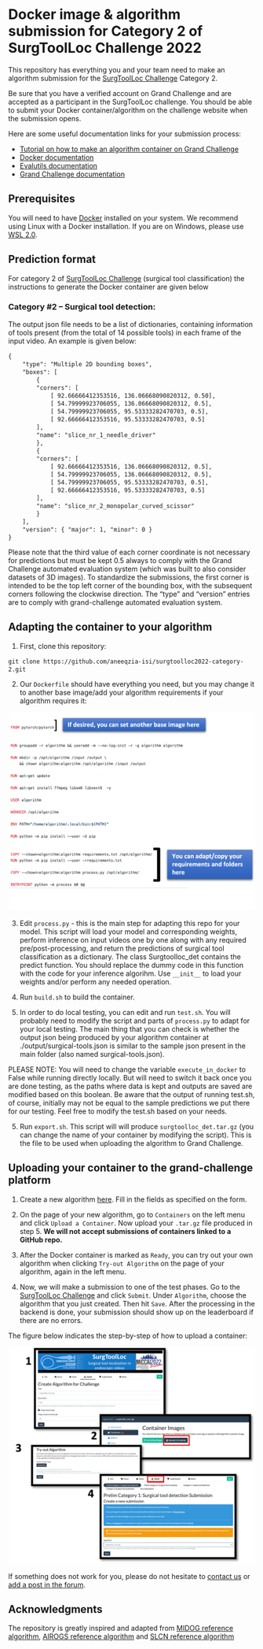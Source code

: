 # Docker image & algorithm submission for Category 2 of SurgToolLoc Challenge 2022

This repository has everything you and your team need to make an algorithm submission for the [SurgToolLoc Challenge](https://surgtoolloc.grand-challenge.org/) Category 2.

Be sure that you have a verified account on Grand Challenge and are accepted as a participant in the SurgToolLoc challenge.
You should be able to submit your Docker container/algorithm on the challenge website when the submission opens.

Here are some useful documentation links for your submission process:
- [Tutorial on how to make an algorithm container on Grand Challenge](https://grand-challenge.org/blogs/create-an-algorithm/)
- [Docker documentation](https://docs.docker.com/)
- [Evalutils documentation](https://evalutils.readthedocs.io/)
- [Grand Challenge documentation](https://comic.github.io/grand-challenge.org/algorithms.html)

## Prerequisites

You will need to have [Docker](https://docs.docker.com/) installed on your system. We recommend using Linux with a Docker installation. If you are on Windows, please use [WSL 2.0](https://docs.microsoft.com/en-us/windows/wsl/install).

## Prediction format

For category 2 of [SurgToolLoc Challenge](https://surgtoolloc.grand-challenge.org/) (surgical tool classification) the instructions to generate the Docker container are given below

### Category #2 – Surgical tool detection:  

The output json file needs to be a list of dictionaries, containing information of tools present (from the total of 14 possible tools) in each frame of the input video. An example is given below: 

```
{ 
    "type": "Multiple 2D bounding boxes", 
    "boxes": [ 
        { 
        "corners": [ 
            [ 92.66666412353516, 136.06668090820312, 0.50], 
            [ 54.79999923706055, 136.06668090820312, 0.5], 
            [ 54.79999923706055, 95.53333282470703, 0.5], 
            [ 92.66666412353516, 95.53333282470703, 0.5] 
        ], 
        "name": "slice_nr_1_needle_driver" 
        }, 
        { 
        "corners": [ 
            [ 92.66666412353516, 136.06668090820312, 0.5], 
            [ 54.79999923706055, 136.06668090820312, 0.5], 
            [ 54.79999923706055, 95.53333282470703, 0.5], 
            [ 92.66666412353516, 95.53333282470703, 0.5] 
        ], 
        "name": "slice_nr_2_monopolar_curved_scissor" 
        } 
    ], 
    "version": { "major": 1, "minor": 0 } 
} 
```
 Please note that the third value of each corner coordinate is not necessary for predictions but must be kept 0.5 always to comply with the Grand Challenge automated evaluation system (which was built to also consider datasets of 3D images). To standardize the submissions, the first corner is intended to be the top left corner of the bounding box, with the subsequent corners following the clockwise direction. The “type” and “version” entries are to comply with grand-challenge automated evaluation system. 


## Adapting the container to your algorithm

1. First, clone this repository:

```
git clone https://github.com/aneeqzia-isi/surgtoolloc2022-category-2.git
```

2. Our `Dockerfile` should have everything you need, but you may change it to another base image/add your algorithm requirements if your algorithm requires it:

![Alt text](README_files/dockerfile_instructions.png?raw=true "Flow")

3. Edit `process.py` - this is the main step for adapting this repo for your model. This script will load your model and corresponding weights, perform inference on input videos one by one along with any required pre/post-processing, and return the predictions of surgical tool classification as a dictionary. The class Surgtoolloc_det contains the predict function. You should replace the dummy code in this function with the code for your inference algorihm. Use `__init__` to load your weights and/or perform any needed operation.

4. Run `build.sh`  to build the container. 

5. In order to do local testing, you can edit and run `test.sh`. You will probably need to modify the script and parts of `process.py` to adapt for your local testing. The main thing that you can check is whether the output json being produced by your algorithm container at ./output/surgical-tools.json is similar to the sample json present in the main folder (also named surgical-tools.json).

PLEASE NOTE: You will need to change the variable `execute_in_docker` to False while running directly locally. But will need to switch it back once you   are done testing, as the paths where data is kept and outputs are saved are modified based on this boolean. Be aware that the output of running test.sh, of course, initially may not be equal to the sample predictions we put there for our testing. Feel free to modify the test.sh based on your needs.

5. Run `export.sh`. This script will will produce `surgtoolloc_det.tar.gz` (you can change the name of your container by modifying the script). This is the file to be used when uploading the algorithm to Grand Challenge.

## Uploading your container to the grand-challenge platform

1. Create a new algorithm [here](https://grand-challenge.org/algorithms/create/). Fill in the fields as specified on the form.

2. On the page of your new algorithm, go to `Containers` on the left menu and click `Upload a Container`. Now upload your `.tar.gz` file produced in step 5. **We will not accept submissions of containers linked to a GitHub repo.**

3. After the Docker container is marked as `Ready`, you can try out your own algorithm when clicking `Try-out Algorithm` on the page of your algorithm, again in the left menu.

4. Now, we will make a submission to one of the test phases. Go to the [SurgToolLoc Challenge](https://surgtoolloc.grand-challenge.org/) and click `Submit`. Under `Algorithm`, choose the algorithm that you just created. Then hit `Save`. After the processing in the backend is done, your submission should show up on the leaderboard if there are no errors.

The figure below indicates the step-by-step of how to upload a container:

![Alt text](README_files/MICCAI_surgtoolloc_fig.png?raw=true "Flow")

If something does not work for you, please do not hesitate to [contact us](mailto:isi.challenges@intusurg.com) or [add a post in the forum](https://grand-challenge.org/forums/forum/endoscopic-surgical-tool-localization-using-tool-presence-labels-663/). 

## Acknowledgments

The repository is greatly inspired and adapted from [MIDOG reference algorithm](https://github.com/DeepPathology/MIDOG_reference_docker), [AIROGS reference algorithm](https://github.com/qurAI-amsterdam/airogs-example-algorithm) and [SLCN reference algorithm](https://github.com/metrics-lab/SLCN_challenge)

